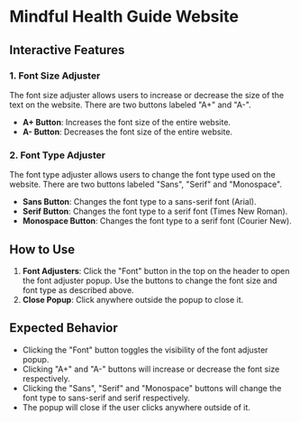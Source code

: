 # Mindful Health Guide Website

## Interactive Features

### 1. Font Size Adjuster
The font size adjuster allows users to increase or decrease the size of the text on the website. There are two buttons labeled "A+" and "A-".

- **A+ Button**: Increases the font size of the entire website.
- **A- Button**: Decreases the font size of the entire website.

### 2. Font Type Adjuster
The font type adjuster allows users to change the font type used on the website. There are two buttons labeled "Sans", "Serif" and "Monospace".

- **Sans Button**: Changes the font type to a sans-serif font (Arial).
- **Serif Button**: Changes the font type to a serif font (Times New Roman).
- **Monospace Button**: Changes the font type to a serif font (Courier New).

## How to Use

1. **Font Adjusters**: Click the "Font" button in the top on the header to open the font adjuster popup. Use the buttons to change the font size and font type as described above.
2. **Close Popup**: Click anywhere outside the popup to close it.

## Expected Behavior
- Clicking the "Font" button toggles the visibility of the font adjuster popup.
- Clicking "A+" and "A-" buttons will increase or decrease the font size respectively.
- Clicking the "Sans", "Serif" and "Monospace" buttons will change the font type to sans-serif and serif respectively.
- The popup will close if the user clicks anywhere outside of it.